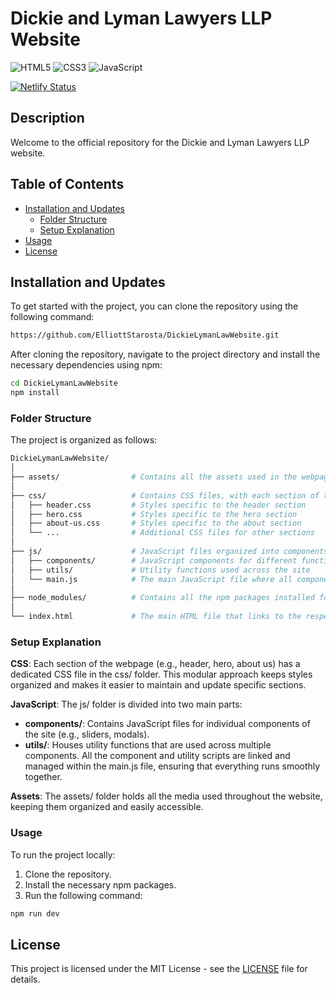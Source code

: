 # Dickie and Lyman Lawyers LLP Website

![HTML5](https://img.shields.io/badge/html5-%23E34F26.svg?style=for-the-badge&logo=html5&logoColor=white)
![CSS3](https://img.shields.io/badge/css3-%231572B6.svg?style=for-the-badge&logo=css3&logoColor=white)
![JavaScript](https://img.shields.io/badge/javascript-%23323330.svg?style=for-the-badge&logo=javascript&logoColor=%23F7DF1E)


[![Netlify Status](https://api.netlify.com/api/v1/badges/aa1dce55-1cc6-4b3c-974f-15293560dbf5/deploy-status)](https://app.netlify.com/sites/dickieandlyman/deploys)


## Description

Welcome to the official repository for the Dickie and Lyman Lawyers LLP website.


## Table of Contents

- [Installation and Updates](#installation-and-updates)
  - [Folder Structure](#folder-structure)
  - [Setup Explanation](#setup-explanation)
- [Usage](#usage)
- [License](#license)



## Installation and Updates

To get started with the project, you can clone the repository using the following command:

```bash
https://github.com/ElliottStarosta/DickieLymanLawWebsite.git
```
After cloning the repository, navigate to the project directory and install the necessary dependencies using npm:

```bash
cd DickieLymanLawWebsite
npm install
```

### Folder Structure

The project is organized as follows:

```graphql
DickieLymanLawWebsite/
│
├── assets/                # Contains all the assets used in the webpage (images, fonts, etc.)
│
├── css/                   # Contains CSS files, with each section of the webpage having its own CSS file
│   ├── header.css         # Styles specific to the header section
│   ├── hero.css           # Styles specific to the hero section
│   ├── about-us.css       # Styles specific to the about section
│   └── ...                # Additional CSS files for other sections
│
├── js/                    # JavaScript files organized into components and utils
│   ├── components/        # JavaScript components for different functionalities
│   ├── utils/             # Utility functions used across the site
│   └── main.js            # The main JavaScript file where all components are integrated
│
├── node_modules/          # Contains all the npm packages installed for the project
│
└── index.html             # The main HTML file that links to the respective CSS and JS files
```

### Setup Explanation
**CSS**: Each section of the webpage (e.g., header, hero, about us) has a dedicated CSS file in the css/ folder. This modular approach keeps styles organized and makes it easier to maintain and update specific sections.

**JavaScript**: The js/ folder is divided into two main parts:
- **components/**: Contains JavaScript files for individual components of the site (e.g., sliders, modals).
- **utils/**: Houses utility functions that are used across multiple components.
All the component and utility scripts are linked and managed within the main.js file, ensuring that everything runs smoothly together.

**Assets**: The assets/ folder holds all the media used throughout the website, keeping them organized and easily accessible.


### Usage
To run the project locally:

1. Clone the repository.
2. Install the necessary npm packages.
3. Run the following command:
```bash
npm run dev
```

## License

This project is licensed under the MIT License - see the [LICENSE](LICENSE) file for details.